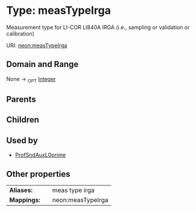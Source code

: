 
# Type: measTypeIrga


Measurement type for LI-COR LI840A IRGA (i.e., sampling or validation or calibration)

URI: [neon:measTypeIrga](https://data.neonscience.org/measTypeIrga)


## Domain and Range

None ->  <sub>OPT</sub> [Integer](types/Integer.md)

## Parents


## Children


## Used by

 * [ProfSndAuxL0prime](ProfSndAuxL0prime.md)

## Other properties

|  |  |  |
| --- | --- | --- |
| **Aliases:** | | meas type irga |
| **Mappings:** | | neon:measTypeIrga |

